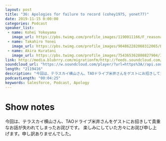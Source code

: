 ```yaml
---
layout: post
title: "36: Apologies for failure to record (cohey1975, yonet77)"
date: 2019-11-15 0:00:00
categories: Podcast
speaker_list:
 - name: Kohei Yokoyama
   image_url: https://pbs.twimg.com/profile_images/1190011166/F_reasonably_small.gif
 - name: Takahiro Yonei
   image_url: https://pbs.twimg.com/profile_images/904862282068312065/EipaTmja_400x400.jpg
 - name: Akira Kuratani
   image_url: https://pbs.twimg.com/profile_images/754365362808827904/Ig84TgbE_400x400.jpg
link: http://media.blubrry.com/migrationfm/http://feeds.soundcloud.com/stream/892500544-migrationfm-36-apologies-for-failure-to-record-cohey1975-yonet77.mp3
soundcloud_url: "https://w.soundcloud.com/player/?url=https%3A//api.soundcloud.com/tracks/892500544&color=%23ff5500&auto_play=false&hide_related=false&show_comments=true&show_user=true&show_reposts=false&show_teaser=true&visual=true"
length: "2119416"
description: "今回は、テラスカイ横山さん、TAOドライブ米井さんをゲストにお招きして貴重なお話が失われてしまったお詫びです。"
podcastLength: "00:04:25"
keywords: Salesforce, Podcast, Apology
---
```


# Show notes

今回は、テラスカイ横山さん、TAOドライブ米井さんをゲストにお招きして貴重なお話が失われてしまったお詫びです。
楽しみにしていた方々にお詫び申し上げます。申し訳ありませんでした。
